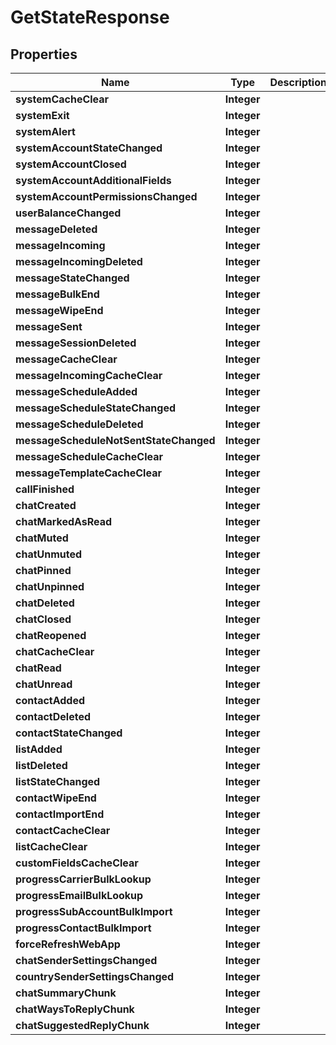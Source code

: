 
# GetStateResponse

## Properties
Name | Type | Description | Notes
------------ | ------------- | ------------- | -------------
**systemCacheClear** | **Integer** |  | 
**systemExit** | **Integer** |  | 
**systemAlert** | **Integer** |  | 
**systemAccountStateChanged** | **Integer** |  | 
**systemAccountClosed** | **Integer** |  | 
**systemAccountAdditionalFields** | **Integer** |  | 
**systemAccountPermissionsChanged** | **Integer** |  | 
**userBalanceChanged** | **Integer** |  | 
**messageDeleted** | **Integer** |  | 
**messageIncoming** | **Integer** |  | 
**messageIncomingDeleted** | **Integer** |  | 
**messageStateChanged** | **Integer** |  | 
**messageBulkEnd** | **Integer** |  | 
**messageWipeEnd** | **Integer** |  | 
**messageSent** | **Integer** |  | 
**messageSessionDeleted** | **Integer** |  | 
**messageCacheClear** | **Integer** |  | 
**messageIncomingCacheClear** | **Integer** |  | 
**messageScheduleAdded** | **Integer** |  | 
**messageScheduleStateChanged** | **Integer** |  | 
**messageScheduleDeleted** | **Integer** |  | 
**messageScheduleNotSentStateChanged** | **Integer** |  | 
**messageScheduleCacheClear** | **Integer** |  | 
**messageTemplateCacheClear** | **Integer** |  | 
**callFinished** | **Integer** |  | 
**chatCreated** | **Integer** |  | 
**chatMarkedAsRead** | **Integer** |  | 
**chatMuted** | **Integer** |  | 
**chatUnmuted** | **Integer** |  | 
**chatPinned** | **Integer** |  | 
**chatUnpinned** | **Integer** |  | 
**chatDeleted** | **Integer** |  | 
**chatClosed** | **Integer** |  | 
**chatReopened** | **Integer** |  | 
**chatCacheClear** | **Integer** |  | 
**chatRead** | **Integer** |  | 
**chatUnread** | **Integer** |  | 
**contactAdded** | **Integer** |  | 
**contactDeleted** | **Integer** |  | 
**contactStateChanged** | **Integer** |  | 
**listAdded** | **Integer** |  | 
**listDeleted** | **Integer** |  | 
**listStateChanged** | **Integer** |  | 
**contactWipeEnd** | **Integer** |  | 
**contactImportEnd** | **Integer** |  | 
**contactCacheClear** | **Integer** |  | 
**listCacheClear** | **Integer** |  | 
**customFieldsCacheClear** | **Integer** |  | 
**progressCarrierBulkLookup** | **Integer** |  | 
**progressEmailBulkLookup** | **Integer** |  | 
**progressSubAccountBulkImport** | **Integer** |  | 
**progressContactBulkImport** | **Integer** |  | 
**forceRefreshWebApp** | **Integer** |  | 
**chatSenderSettingsChanged** | **Integer** |  | 
**countrySenderSettingsChanged** | **Integer** |  | 
**chatSummaryChunk** | **Integer** |  | 
**chatWaysToReplyChunk** | **Integer** |  | 
**chatSuggestedReplyChunk** | **Integer** |  | 



